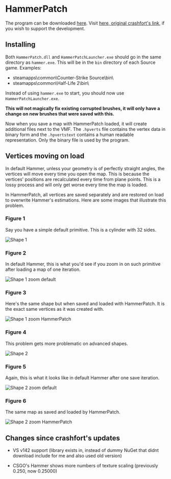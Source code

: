 # HammerPatch

The program can be downloaded [here](https://github.com/rusjj/HammerPatch/releases). Visit [here, original crashfort's link,](https://twitch.streamlabs.com/crashfort/) if you wish to support the development.

## Installing
Both `HammerPatch.dll` and `HammerPatchLauncher.exe` should go in the same directory as `hammer.exe`. This will be in the `bin` directory of each Source game. Examples:

* steamapps\common\Counter-Strike Source\bin\
* steamapps\common\Half-Life 2\bin\

Instead of using `hammer.exe` to start, you should now use `HammerPatchLauncher.exe`.

**This will not magically fix existing corrupted brushes, it will only have a change on new brushes that were saved with this.**

Now when you save a map with HammerPatch loaded, it will create additional files next to the VMF. The `.hpverts` file contains the vertex data in binary form and the `.hpvertstext` contains a human readable representation. Only the binary file is used by the program.

## Vertices moving on load
In default Hammer, unless your geometry is of perfectly straight angles, the vertices will move every time you open the map. This is because the vertices' positions are recalculated every time from plane points. This is a lossy process and will only get worse every time the map is loaded.

In HammerPatch, all vertices are saved separately and are restored on load to overwrite Hammer's estimations. Here are some images that illustrate this problem.

### Figure 1
Say you have a simple default primitive. This is a cylinder with 32 sides.

![Shape 1](https://raw.githubusercontent.com/rusjj/HammerPatch/master/Images/Shape1.png)

### Figure 2
In default Hammer, this is what you'd see if you zoom in on such primitive after loading a map of one iteration.

![Shape 1 zoom default](https://raw.githubusercontent.com/rusjj/HammerPatch/master/Images/Shape1_Zoom_Default.png)

### Figure 3
Here's the same shape but when saved and loaded with HammerPatch. It is the exact same vertices as it was created with.

![Shape 1 zoom HammerPatch](https://raw.githubusercontent.com/rusjj/HammerPatch/master/Images/Shape1_Zoom_HammerPatch.png)

### Figure 4
This problem gets more problematic on advanced shapes.

![Shape 2](https://raw.githubusercontent.com/rusjj/HammerPatch/master/Images/Shape2.png)

### Figure 5
Again, this is what it looks like in default Hammer after one save iteration.

![Shape 2 zoom default](https://raw.githubusercontent.com/rusjj/HammerPatch/master/Images/Shape2_Zoom_Default.png)

### Figure 6
The same map as saved and loaded by HammerPatch.

![Shape 2 zoom HammerPatch](https://raw.githubusercontent.com/rusjj/HammerPatch/master/Images/Shape2_Zoom_HammerPatch.png)


## Changes since crashfort's updates
- VS v142 support (library exists in, instead of dummy NuGet that didnt download include for me and also used old version)

- CSGO's Hammer shows more numbers of texture scaling (previously 0.250, now 0.25000)
